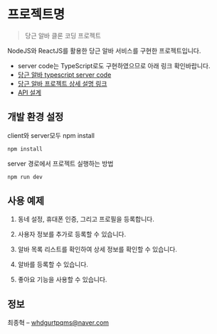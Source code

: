 # 프로젝트명

> 당근 알바 클론 코딩 프로젝트

NodeJS와 ReactJS를 활용한 당근 알바 서비스를 구현한 프로젝트입니다.

- server code는 TypeScript로도 구현하였으므로 아래 링크 확인바랍니다.
- [당근 알바 typescript server code](https://github.com/BaskBoomy/danngn_job_server)
- [당근 알바 프로젝트 상세 설명 링크](https://www.notion.so/fa1e6bb76cdc45f9895dcb035aaa212c)
- [API 설계](https://www.notion.so/API-74278a1774d44ff0bbb710b4f28de207)

## 개발 환경 설정

client와 server모두 npm install

```sh
npm install
```

server 경로에서 프로젝트 실행하는 방법

```sh
npm run dev
```



## 사용 예제

1. 동네 설정, 휴대폰 인증, 그리고 프로필을 등록합니다.

2. 사용자 정보를 추가로 등록할 수 있습니다.
3. 알바 목록 리스트를 확인하여 상세 정보를 확인할 수 있습니다.
4. 알바를 등록할 수 있습니다.
5. 좋아요 기능을 사용할 수 있습니다.



## 정보

최종혁 – whdgurtpqms@naver.com
